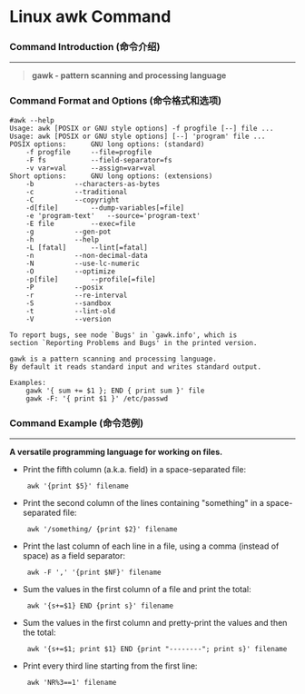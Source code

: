 # Linux awk Command
### Command Introduction (命令介绍)
-------------------
> **gawk - pattern scanning and processing language**

### Command Format and Options (命令格式和选项)
```
#awk --help
Usage: awk [POSIX or GNU style options] -f progfile [--] file ...
Usage: awk [POSIX or GNU style options] [--] 'program' file ...
POSIX options:		GNU long options: (standard)
	-f progfile		--file=progfile
	-F fs			--field-separator=fs
	-v var=val		--assign=var=val
Short options:		GNU long options: (extensions)
	-b			--characters-as-bytes
	-c			--traditional
	-C			--copyright
	-d[file]		--dump-variables[=file]
	-e 'program-text'	--source='program-text'
	-E file			--exec=file
	-g			--gen-pot
	-h			--help
	-L [fatal]		--lint[=fatal]
	-n			--non-decimal-data
	-N			--use-lc-numeric
	-O			--optimize
	-p[file]		--profile[=file]
	-P			--posix
	-r			--re-interval
	-S			--sandbox
	-t			--lint-old
	-V			--version

To report bugs, see node `Bugs' in `gawk.info', which is
section `Reporting Problems and Bugs' in the printed version.

gawk is a pattern scanning and processing language.
By default it reads standard input and writes standard output.

Examples:
	gawk '{ sum += $1 }; END { print sum }' file
	gawk -F: '{ print $1 }' /etc/passwd
```
### Command Example (命令范例)
-------------------
**A versatile programming language for working on files.**

- Print the fifth column (a.k.a. field) in a space-separated file:

  ` awk '{print $5}' filename`

- Print the second column of the lines containing "something" in a space-separated file:

  ` awk '/something/ {print $2}' filename`

- Print the last column of each line in a file, using a comma (instead of space) as a field separator:

  ` awk -F ',' '{print $NF}' filename`

- Sum the values in the first column of a file and print the total:

  ` awk '{s+=$1} END {print s}' filename`

- Sum the values in the first column and pretty-print the values and then the total:

  ` awk '{s+=$1; print $1} END {print "--------"; print s}' filename`

- Print every third line starting from the first line:

  ` awk 'NR%3==1' filename`
